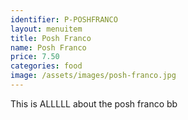 ```yaml
---
identifier: P-POSHFRANCO
layout: menuitem
title: Posh Franco
name: Posh Franco
price: 7.50
categories: food
image: /assets/images/posh-franco.jpg
---
```


This is ALLLLL about the posh franco bb